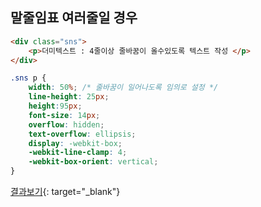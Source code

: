 


## 말줄임표 여러줄일 경우 

```html
<div class="sns">
    <p>더미텍스트 : 4줄이상 줄바꿈이 올수있도록 텍스트 작성 </p>
</div>
```
```css
.sns p { 
    width: 50%; /* 줄바꿈이 일어나도록 임의로 설정 */
    line-height: 25px;
    height:95px;
    font-size: 14px;
    overflow: hidden;
    text-overflow: ellipsis;
    display: -webkit-box;
    -webkit-line-clamp: 4;
    -webkit-box-orient: vertical;
}
```
[결과보기](https://codepen.io/Leeyeonju/pen/porYQvp){: target="_blank"}

<br>